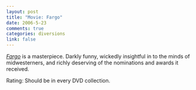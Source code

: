 ```yaml
--- 
layout: post
title: "Movie: Fargo"
date: 2006-5-23
comments: true
categories: diversions
link: false
---
```

<i><a href="http://imdb.com/title/tt0116282/" title="Fargo">Fargo</a></i> is a masterpiece. Darkly funny, wickedly insightful in to the minds of midwesterners, and richly deserving of the nominations and awards it received.

Rating: Should be in every DVD collection.

